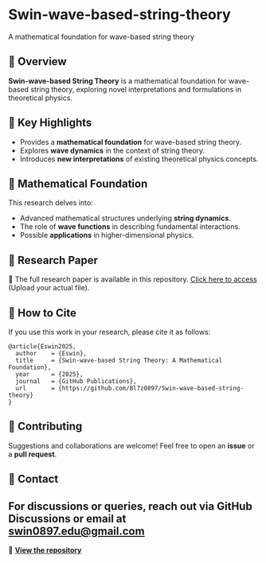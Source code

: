 # Swin-wave-based-string-theory
A mathematical foundation for wave-based string theory

## 📖 Overview
**Swin-wave-based String Theory** is a mathematical foundation for wave-based string theory, exploring novel interpretations and formulations in theoretical physics.

## 📌 Key Highlights
- Provides a **mathematical foundation** for wave-based string theory.
- Explores **wave dynamics** in the context of string theory.
- Introduces **new interpretations** of existing theoretical physics concepts.

## 📜 Mathematical Foundation
This research delves into:
- Advanced mathematical structures underlying **string dynamics**.
- The role of **wave functions** in describing fundamental interactions.
- Possible **applications** in higher-dimensional physics.

## 🔬 Research Paper
📄 The full research paper is available in this repository. [Click here to access](./your-paper-file.pdf) (Upload your actual file).

## 📖 How to Cite
If you use this work in your research, please cite it as follows:
```
@article{Eswin2025,
  author    = {Eswin},
  title     = {Swin-wave-based String Theory: A Mathematical Foundation},
  year      = {2025},
  journal   = {GitHub Publications},
  url       = {https://github.com/Bl7z0897/Swin-wave-based-string-theory}
}
```

## 🚀 Contributing
Suggestions and collaborations are welcome! Feel free to open an **issue** or a **pull request**.

## 📩 Contact
For discussions or queries, reach out via **GitHub Discussions** or email at swin0897.edu@gmail.com
---

🔗 **[View the repository](https://github.com/Bl7z0897/Swin-wave-based-string-theory)**
